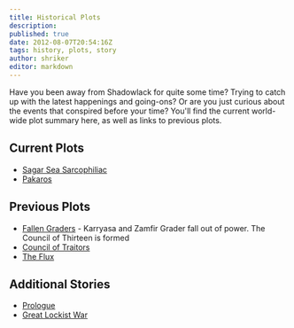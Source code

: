 ```yaml
---
title: Historical Plots
description:
published: true
date: 2012-08-07T20:54:16Z
tags: history, plots, story
author: shriker
editor: markdown
---
```


Have you been away from Shadowlack for quite some time? Trying to catch up with the latest happenings and going-ons? Or are you just curious about the events that conspired before your time? You'll find the current world-wide plot summary here, as well as links to previous plots.

Current Plots
--------------

* [Sagar Sea Sarcophiliac](/history/sagar_sea_sarcophiliac "wikilink")
* [Pakaros](/plots/pakaros)

Previous Plots
--------------

* [Fallen Graders](/history/fallen_graders "wikilink") - Karryasa and Zamfir Grader fall out of power. The Council of Thirteen is formed
* [Council of Traitors](/history/council_of_traitors "wikilink")
* [The Flux](/history/the_flux "wikilink")

Additional Stories
--------------

* [Prologue](/history/prologue "wikilink")
* [Great Lockist War](/history/great_lockist_war "wikilink")